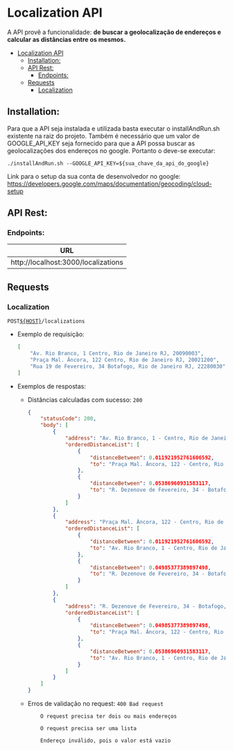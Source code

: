 # Localization API

A API provê a funcionalidade:
**de buscar a geolocalização de endereços e calcular as distâncias entre os mesmos.**

- [Localization API](#localization-api)
  - [Installation:](#installation)
  - [API Rest:](#api-rest)
    - [Endpoints:](#endpoints)
  - [Requests](#requests)
    - [Localization](#localization)

## Installation:
Para que a API seja instalada e utilizada basta executar o installAndRun.sh existente na raiz do projeto. Também é necessário que um valor de GOOGLE_API_KEY seja fornecido para que a API possa buscar as geolocalizações dos endereços no google. Portanto o deve-se executar:
```
./installAndRun.sh --GOOGLE_API_KEY=${sua_chave_da_api_do_google}
```
Link para o setup da sua conta de desenvolvedor no google: https://developers.google.com/maps/documentation/geocoding/cloud-setup
## API Rest:
### Endpoints:
| URL                                    |
| -------------------------------------- |
| http://localhost:3000/localizations |

## Requests
### Localization

`POST`[`${HOST}`](#end-points)`/localizations`

-   Exemplo de requisição:

    ```json
    [
        "Av. Rio Branco, 1 Centro, Rio de Janeiro RJ, 20090003",
        "Praça Mal. Âncora, 122 Centro, Rio de Janeiro RJ, 20021200",
        "Rua 19 de Fevereiro, 34 Botafogo, Rio de Janeiro RJ, 22280030"
    ]
    ```

-   Exemplos de respostas:

    -   Distâncias calculadas com sucesso: `200`
        ```json
        {
            "statusCode": 200,
            "body": [
                {
                    "address": "Av. Rio Branco, 1 - Centro, Rio de Janeiro - RJ, 20090-003, Brazil",
                    "orderedDistanceList": [
                        {
                            "distanceBetween": 0.011921952761606592,
                            "to": "Praça Mal. Âncora, 122 - Centro, Rio de Janeiro - RJ, 20021-200, Brazil"
                        },
                        {
                            "distanceBetween": 0.05386960931583117,
                            "to": "R. Dezenove de Fevereiro, 34 - Botafogo, Rio de Janeiro - RJ, 22280-030, Brazil"
                        }
                    ]
                },
                {
                    "address": "Praça Mal. Âncora, 122 - Centro, Rio de Janeiro - RJ, 20021-200, Brazil",
                    "orderedDistanceList": [
                        {
                            "distanceBetween": 0.011921952761606592,
                            "to": "Av. Rio Branco, 1 - Centro, Rio de Janeiro - RJ, 20090-003, Brazil"
                        },
                        {
                            "distanceBetween": 0.04985377389897498,
                            "to": "R. Dezenove de Fevereiro, 34 - Botafogo, Rio de Janeiro - RJ, 22280-030, Brazil"
                        }
                    ]
                },
                {
                    "address": "R. Dezenove de Fevereiro, 34 - Botafogo, Rio de Janeiro - RJ, 22280-030, Brazil",
                    "orderedDistanceList": [
                        {
                            "distanceBetween": 0.04985377389897498,
                            "to": "Praça Mal. Âncora, 122 - Centro, Rio de Janeiro - RJ, 20021-200, Brazil"
                        },
                        {
                            "distanceBetween": 0.05386960931583117,
                            "to": "Av. Rio Branco, 1 - Centro, Rio de Janeiro - RJ, 20090-003, Brazil"
                        }
                    ]
                }
            ]
        }
        ```

    -   Erros de validação no request: `400 Bad request`

        ```
            O request precisa ter dois ou mais endereços
        ```
        ```
            O request precisa ser uma lista
        ```
        ```
            Endereço inválido, pois o valor está vazio
        ```